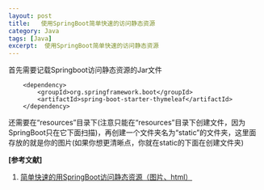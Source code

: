 ```yaml
---
layout: post
title:   使用SpringBoot简单快速的访问静态资源 
category: Java
tags: [Java]
excerpt:  使用SpringBoot简单快速的访问静态资源
---
```


首先需要记载Springboot访问静态资源的Jar文件

        <dependency>
			<groupId>org.springframework.boot</groupId>
			<artifactId>spring-boot-starter-thymeleaf</artifactId>
		</dependency>


还需要在“resources”目录下(注意只能在“resources”目录下创建文件，因为SpringBoot只在它下面扫描)，再创建一个文件夹名为“static”的文件夹，这里面存放的就是你的图片(如果你想更清晰点，你就在static的下面在创建文件夹)


**[参考文献]**

1. [简单快速的用SpringBoot访问静态资源（图片、html）](https://blog.csdn.net/qq_36481052/article/details/79075214 "")




